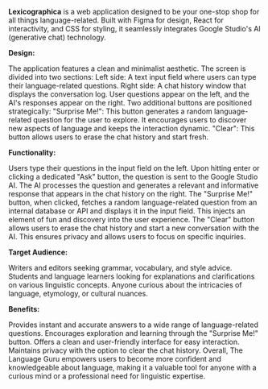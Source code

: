 **Lexicographica** is a web application designed to be your one-stop shop for all things language-related. Built with Figma for design, React for interactivity, and CSS for styling, it seamlessly integrates Google Studio's AI (generative chat) technology.

**Design:**

The application features a clean and minimalist aesthetic.
The screen is divided into two sections:
Left side: A text input field where users can type their language-related questions.
Right side: A chat history window that displays the conversation log. User questions appear on the left, and the AI's responses appear on the right.
Two additional buttons are positioned strategically:
"Surprise Me!": This button generates a random language-related question for the user to explore. It encourages users to discover new aspects of language and keeps the interaction dynamic.
"Clear": This button allows users to erase the chat history and start fresh.

**Functionality:**

Users type their questions in the input field on the left.
Upon hitting enter or clicking a dedicated "Ask" button, the question is sent to the Google Studio AI.
The AI processes the question and generates a relevant and informative response that appears in the chat history on the right.
The "Surprise Me!" button, when clicked, fetches a random language-related question from an internal database or API and displays it in the input field. This injects an element of fun and discovery into the user experience.
The "Clear" button allows users to erase the chat history and start a new conversation with the AI. This ensures privacy and allows users to focus on specific inquiries.

**Target Audience:**

Writers and editors seeking grammar, vocabulary, and style advice.
Students and language learners looking for explanations and clarifications on various linguistic concepts.
Anyone curious about the intricacies of language, etymology, or cultural nuances.

**Benefits:**

Provides instant and accurate answers to a wide range of language-related questions.
Encourages exploration and learning through the "Surprise Me!" button.
Offers a clean and user-friendly interface for easy interaction.
Maintains privacy with the option to clear the chat history.
Overall, The Language Guru empowers users to become more confident and knowledgeable about language, making it a valuable tool for anyone with a curious mind or a professional need for linguistic expertise.


